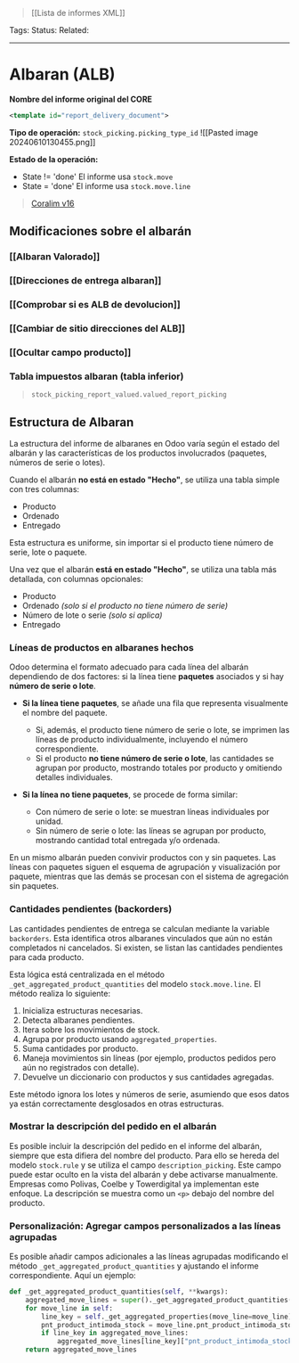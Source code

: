 > [[Lista de informes XML]]

Tags: 
Status: 
Related: 

___

# Albaran (ALB)

**Nombre del informe original del CORE**
```xml
<template id="report_delivery_document">
```

**Tipo de operación:** `stock_picking.picking_type_id`
![[Pasted image 20240610130455.png]]

**Estado de la operación:**
- State != 'done'
	El informe usa `stock.move`
- State = 'done'
	El informe usa `stock.move.line`
> [Coralim v16](https://github.com/puntsistemes/coralim_odoo/pull/34)

## Modificaciones sobre el albarán
### [[Albaran Valorado]]
### [[Direcciones de entrega albaran]]
### [[Comprobar si es ALB de devolucion]]
### [[Cambiar de sitio direcciones del ALB]]
### [[Ocultar campo producto]]
### Tabla impuestos albaran (tabla inferior)
> `stock_picking_report_valued.valued_report_picking`


## Estructura de Albaran

La estructura del informe de albaranes en Odoo varía según el estado del albarán y las características de los productos involucrados (paquetes, números de serie o lotes).

Cuando el albarán **no está en estado "Hecho"**, se utiliza una tabla simple con tres columnas:
- Producto
- Ordenado
- Entregado

Esta estructura es uniforme, sin importar si el producto tiene número de serie, lote o paquete.

Una vez que el albarán **está en estado "Hecho"**, se utiliza una tabla más detallada, con columnas opcionales:
- Producto
- Ordenado *(solo si el producto no tiene número de serie)*
- Número de lote o serie *(solo si aplica)*
- Entregado

### Líneas de productos en albaranes hechos

Odoo determina el formato adecuado para cada línea del albarán dependiendo de dos factores: si la línea tiene **paquetes** asociados y si hay **número de serie o lote**.

- **Si la línea tiene paquetes**, se añade una fila que representa visualmente el nombre del paquete.
  - Si, además, el producto tiene número de serie o lote, se imprimen las líneas de producto individualmente, incluyendo el número correspondiente.
  - Si el producto **no tiene número de serie o lote**, las cantidades se agrupan por producto, mostrando totales por producto y omitiendo detalles individuales.

- **Si la línea no tiene paquetes**, se procede de forma similar:
  - Con número de serie o lote: se muestran líneas individuales por unidad.
  - Sin número de serie o lote: las líneas se agrupan por producto, mostrando cantidad total entregada y/o ordenada.

En un mismo albarán pueden convivir productos con y sin paquetes. Las líneas con paquetes siguen el esquema de agrupación y visualización por paquete, mientras que las demás se procesan con el sistema de agregación sin paquetes.

### Cantidades pendientes (backorders)

Las cantidades pendientes de entrega se calculan mediante la variable `backorders`. Esta identifica otros albaranes vinculados que aún no están completados ni cancelados. Si existen, se listan las cantidades pendientes para cada producto.

Esta lógica está centralizada en el método `_get_aggregated_product_quantities` del modelo `stock.move.line`. El método realiza lo siguiente:

1. Inicializa estructuras necesarias.
2. Detecta albaranes pendientes.
3. Itera sobre los movimientos de stock.
4. Agrupa por producto usando `aggregated_properties`.
5. Suma cantidades por producto.
6. Maneja movimientos sin líneas (por ejemplo, productos pedidos pero aún no registrados con detalle).
7. Devuelve un diccionario con productos y sus cantidades agregadas.

Este método ignora los lotes y números de serie, asumiendo que esos datos ya están correctamente desglosados en otras estructuras.

### Mostrar la descripción del pedido en el albarán

Es posible incluir la descripción del pedido en el informe del albarán, siempre que esta difiera del nombre del producto. Para ello se hereda del modelo `stock.rule` y se utiliza el campo `description_picking`. Este campo puede estar oculto en la vista del albarán y debe activarse manualmente. Empresas como Polivas, Coelbe y Towerdigital ya implementan este enfoque. La descripción se muestra como un `<p>` debajo del nombre del producto.

### Personalización: Agregar campos personalizados a las líneas agrupadas

Es posible añadir campos adicionales a las líneas agrupadas modificando el método `_get_aggregated_product_quantities` y ajustando el informe correspondiente. Aquí un ejemplo:

```python
def _get_aggregated_product_quantities(self, **kwargs):
    aggregated_move_lines = super()._get_aggregated_product_quantities(**kwargs)
    for move_line in self:
        line_key = self._get_aggregated_properties(move_line=move_line)["line_key"]
        pnt_product_intimoda_stock = move_line.pnt_product_intimoda_stock
        if line_key in aggregated_move_lines:
            aggregated_move_lines[line_key]["pnt_product_intimoda_stock"] = pnt_product_intimoda_stock
    return aggregated_move_lines
